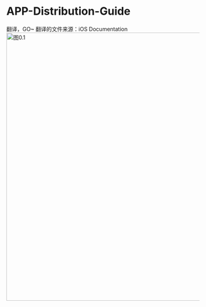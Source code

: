 # APP-Distribution-Guide
翻译，GO~
翻译的文件来源：iOS Documentation
<img src="./0.1.jpeg" alt="图0.1" title="图0.1" width="700"/>
